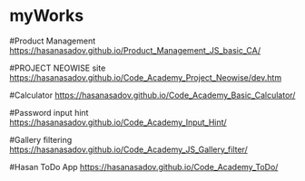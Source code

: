 # myWorks

#Product Management
https://hasanasadov.github.io/Product_Management_JS_basic_CA/

#PROJECT NEOWISE site
https://hasanasadov.github.io/Code_Academy_Project_Neowise/dev.htm

#Calculator
https://hasanasadov.github.io/Code_Academy_Basic_Calculator/

#Password input hint
https://hasanasadov.github.io/Code_Academy_Input_Hint/

#Gallery filtering
https://hasanasadov.github.io/Code_Academy_JS_Gallery_filter/

#Hasan ToDo App
https://hasanasadov.github.io/Code_Academy_ToDo/

